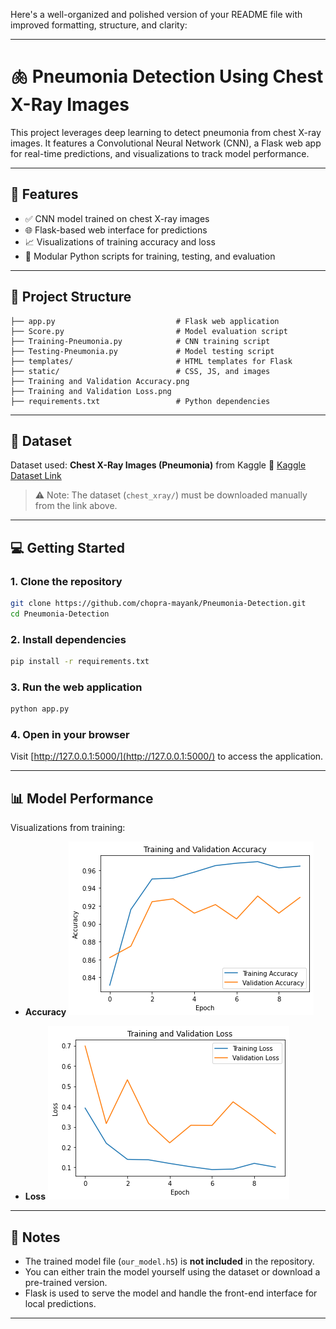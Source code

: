 Here's a well-organized and polished version of your README file with improved formatting, structure, and clarity:

---

# 🫁 Pneumonia Detection Using Chest X-Ray Images

This project leverages deep learning to detect pneumonia from chest X-ray images. It features a Convolutional Neural Network (CNN), a Flask web app for real-time predictions, and visualizations to track model performance.

---

## 🚀 Features

* ✅ CNN model trained on chest X-ray images
* 🌐 Flask-based web interface for predictions
* 📈 Visualizations of training accuracy and loss
* 🧩 Modular Python scripts for training, testing, and evaluation

---

## 📁 Project Structure

```
├── app.py                           # Flask web application
├── Score.py                         # Model evaluation script
├── Training-Pneumonia.py            # CNN training script
├── Testing-Pneumonia.py             # Model testing script
├── templates/                       # HTML templates for Flask
├── static/                          # CSS, JS, and images
├── Training and Validation Accuracy.png
├── Training and Validation Loss.png
├── requirements.txt                 # Python dependencies
```

---

## 🧠 Dataset

Dataset used: **Chest X-Ray Images (Pneumonia)** from Kaggle
🔗 [Kaggle Dataset Link](https://www.kaggle.com/datasets/paultimothymooney/chest-xray-pneumonia)

> ⚠️ Note: The dataset (`chest_xray/`) must be downloaded manually from the link above.

---

## 💻 Getting Started

### 1. Clone the repository

```bash
git clone https://github.com/chopra-mayank/Pneumonia-Detection.git
cd Pneumonia-Detection
```

### 2. Install dependencies

```bash
pip install -r requirements.txt
```

### 3. Run the web application

```bash
python app.py
```

### 4. Open in your browser

Visit [http://127.0.0.1:5000/](http://127.0.0.1:5000/) to access the application.

---

## 📊 Model Performance

Visualizations from training:

* **Accuracy**
  ![Accuracy](Training%20and%20Validation%20Accuracy.png)

* **Loss**
  ![Loss](Training%20and%20Validation%20Loss.png)

---

## 📌 Notes

* The trained model file (`our_model.h5`) is **not included** in the repository.
* You can either train the model yourself using the dataset or download a pre-trained version.
* Flask is used to serve the model and handle the front-end interface for local predictions.

---
